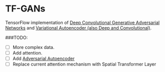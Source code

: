 # TF-GANs

TensorFlow implementation of [Deep Convolutional Generative Adversarial Networks](http://arxiv.org/pdf/1511.06434.pdf) and [Variational Autoencoder (also Deep and Convolutional)](http://arxiv.org/pdf/1312.6114v10.pdf).

###TODO:
- [ ] More complex data.
- [ ] Add attention.
- [ ] Add [Adversarial Autoencoder](http://arxiv.org/pdf/1511.05644.pdf)
- [ ] Replace current attention mechanism with Spatial Transformer Layer
